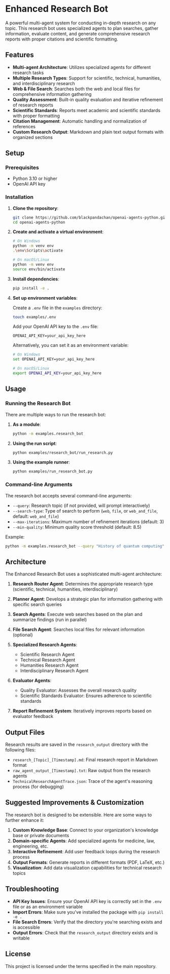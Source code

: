 # Enhanced Research Bot

A powerful multi-agent system for conducting in-depth research on any topic. This research bot uses specialized agents to plan searches, gather information, evaluate content, and generate comprehensive research reports with proper citations and scientific formatting.

## Features

- **Multi-agent Architecture**: Utilizes specialized agents for different research tasks
- **Multiple Research Types**: Support for scientific, technical, humanities, and interdisciplinary research
- **Web & File Search**: Searches both the web and local files for comprehensive information gathering
- **Quality Assessment**: Built-in quality evaluation and iterative refinement of research reports
- **Scientific Standards**: Reports meet academic and scientific standards with proper formatting
- **Citation Management**: Automatic handling and normalization of references
- **Custom Research Output**: Markdown and plain text output formats with organized sections

## Setup

### Prerequisites

- Python 3.10 or higher
- OpenAI API key

### Installation

1. **Clone the repository**:
   ```bash
   git clone https://github.com/blackpandachan/openai-agents-python.git
   cd openai-agents-python
   ```

2. **Create and activate a virtual environment**:
   ```bash
   # On Windows
   python -m venv env
   .\env\Scripts\activate

   # On macOS/Linux
   python -m venv env
   source env/bin/activate
   ```

3. **Install dependencies**:
   ```bash
   pip install -e .
   ```

4. **Set up environment variables**:
   
   Create a `.env` file in the `examples` directory:
   ```bash
   touch examples/.env
   ```
   
   Add your OpenAI API key to the `.env` file:
   ```
   OPENAI_API_KEY=your_api_key_here
   ```
   
   Alternatively, you can set it as an environment variable:
   ```bash
   # On Windows
   set OPENAI_API_KEY=your_api_key_here
   
   # On macOS/Linux
   export OPENAI_API_KEY=your_api_key_here
   ```

## Usage

### Running the Research Bot

There are multiple ways to run the research bot:

1. **As a module**:
   ```bash
   python -m examples.research_bot
   ```

2. **Using the run script**:
   ```bash
   python examples/research_bot/run_research.py
   ```

3. **Using the example runner**:
   ```bash
   python examples/run_research_bot.py
   ```

### Command-line Arguments

The research bot accepts several command-line arguments:

- `--query`: Research topic (if not provided, will prompt interactively)
- `--search-type`: Type of search to perform (`web`, `file`, or `web_and_file`, default: `web_and_file`)
- `--max-iterations`: Maximum number of refinement iterations (default: 3)
- `--min-quality`: Minimum quality score threshold (default: 8.5)

Example:
```bash
python -m examples.research_bot --query "History of quantum computing" --search-type web --max-iterations 2
```

## Architecture

The Enhanced Research Bot uses a sophisticated multi-agent architecture:

1. **Research Router Agent**: Determines the appropriate research type (scientific, technical, humanities, interdisciplinary)

2. **Planner Agent**: Develops a strategic plan for information gathering with specific search queries

3. **Search Agents**: Execute web searches based on the plan and summarize findings (run in parallel)

4. **File Search Agent**: Searches local files for relevant information (optional)

5. **Specialized Research Agents**:
   - Scientific Research Agent
   - Technical Research Agent
   - Humanities Research Agent
   - Interdisciplinary Research Agent

6. **Evaluator Agents**:
   - Quality Evaluator: Assesses the overall research quality
   - Scientific Standards Evaluator: Ensures adherence to scientific standards

7. **Report Refinement System**: Iteratively improves reports based on evaluator feedback

## Output Files

Research results are saved in the `research_output` directory with the following files:

- `research_[Topic]_[Timestamp].md`: Final research report in Markdown format
- `raw_agent_output_[Timestamp].txt`: Raw output from the research agents
- `TechnicalResearchAgentTrace.json`: Trace of the agent's reasoning process (for debugging)

## Suggested Improvements & Customization

The research bot is designed to be extensible. Here are some ways to further enhance it:

1. **Custom Knowledge Base**: Connect to your organization's knowledge base or private documents
2. **Domain-specific Agents**: Add specialized agents for medicine, law, engineering, etc.
3. **Interactive Refinement**: Add user feedback loops during the research process
4. **Output Formats**: Generate reports in different formats (PDF, LaTeX, etc.)
5. **Visualization**: Add data visualization capabilities for technical research topics

## Troubleshooting

- **API Key Issues**: Ensure your OpenAI API key is correctly set in the `.env` file or as an environment variable
- **Import Errors**: Make sure you've installed the package with `pip install -e .`
- **File Search Errors**: Verify that the directory you're searching exists and is accessible
- **Output Errors**: Check that the `research_output` directory exists and is writable

## License

This project is licensed under the terms specified in the main repository.
